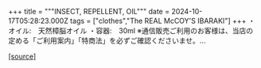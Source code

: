 +++
title = """INSECT, REPELLENT, OIL"""
date = 2024-10-17T05:28:23.000Z
tags = ["clothes","The REAL McCOY'S IBARAKI"]
+++
・オイル:　天然樟脳オイル ・容器:　30ml ※通信販売ご利用のお客様は、当店の定める「ご利用案内」「特商法」を必ずご確認くださいませ。...

[[source]](https://the-realmccoys.ocnk.net/product/1241)
